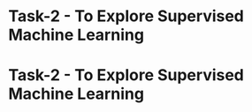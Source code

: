 # Task-2 - To Explore Supervised Machine Learning
# Task-2 - To Explore Supervised Machine Learning
